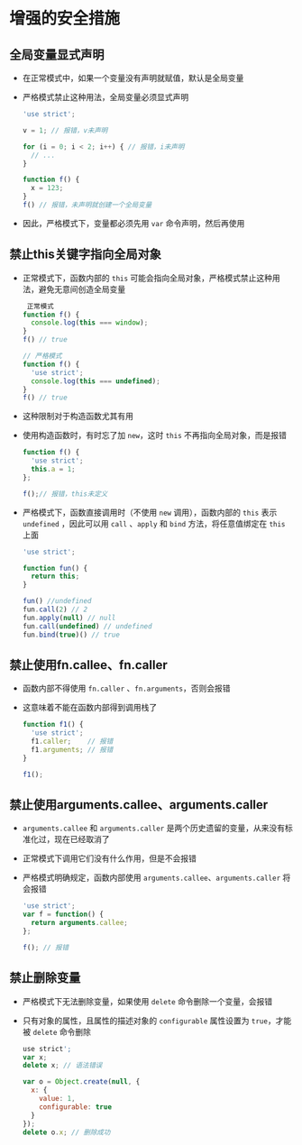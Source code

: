 # 增强的安全措施

## 全局变量显式声明

  - 在正常模式中，如果一个变量没有声明就赋值，默认是全局变量

  - 严格模式禁止这种用法，全局变量必须显式声明

    ```js
    'use strict';

    v = 1; // 报错，v未声明

    for (i = 0; i < 2; i++) { // 报错，i未声明
      // ...
    }

    function f() {
      x = 123;
    }
    f() // 报错，未声明就创建一个全局变量
    ```

  - 因此，严格模式下，变量都必须先用 `var` 命令声明，然后再使用

## 禁止this关键字指向全局对象

  - 正常模式下，函数内部的 `this` 可能会指向全局对象，严格模式禁止这种用法，避免无意间创造全局变量

    ```js
     正常模式
    function f() {
      console.log(this === window);
    }
    f() // true

    // 严格模式
    function f() {
      'use strict';
      console.log(this === undefined);
    }
    f() // true
    ```

  - 这种限制对于构造函数尤其有用

  - 使用构造函数时，有时忘了加 `new`，这时 `this` 不再指向全局对象，而是报错

    ```js
    function f() {
      'use strict';
      this.a = 1;
    };

    f();// 报错，this未定义
    ```

  - 严格模式下，函数直接调用时（不使用 `new` 调用），函数内部的 `this` 表示 `undefined` ，因此可以用 `call` 、`apply` 和 `bind` 方法，将任意值绑定在 `this` 上面

    ```js
    'use strict';

    function fun() {
      return this;
    }

    fun() //undefined
    fun.call(2) // 2
    fun.apply(null) // null
    fun.call(undefined) // undefined
    fun.bind(true)() // true
    ```

## 禁止使用fn.callee、fn.caller

  - 函数内部不得使用 `fn.caller` 、`fn.arguments`，否则会报错

  - 这意味着不能在函数内部得到调用栈了

    ```js
    function f1() {
      'use strict';
      f1.caller;    // 报错
      f1.arguments; // 报错
    }

    f1();
    ```

## 禁止使用arguments.callee、arguments.caller

  - `arguments.callee` 和 `arguments.caller` 是两个历史遗留的变量，从来没有标准化过，现在已经取消了

  - 正常模式下调用它们没有什么作用，但是不会报错

  - 严格模式明确规定，函数内部使用 `arguments.callee`、`arguments.caller` 将会报错

    ```js
    'use strict';
    var f = function() {
      return arguments.callee;
    };

    f(); // 报错
    ```

## 禁止删除变量

  - 严格模式下无法删除变量，如果使用 `delete` 命令删除一个变量，会报错

  - 只有对象的属性，且属性的描述对象的 `configurable` 属性设置为 `true`，才能被 `delete` 命令删除

    ```js
    use strict';
    var x;
    delete x; // 语法错误

    var o = Object.create(null, {
      x: {
        value: 1,
        configurable: true
      }
    });
    delete o.x; // 删除成功
    ```
